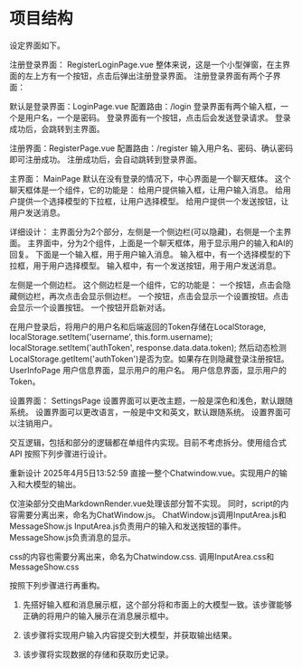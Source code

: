 # 项目结构

设定界面如下。

注册登录界面：
RegisterLoginPage.vue
整体来说，这是一个小型弹窗，在主界面的左上方有一个按钮，点击后弹出注册登录界面。
注册登录界面有两个子界面：

默认是登录界面：LoginPage.vue
配置路由：/login
登录界面有两个输入框，一个是用户名，一个是密码。
登录界面有一个按钮，点击后会发送登录请求。
登录成功后，会跳转到主界面。

注册界面：RegisterPage.vue
配置路由：/register
输入用户名、密码、确认密码即可注册成功。
注册成功后，会自动跳转到登录界面。

主界面：
MainPage
默认在没有登录的情况下，中心界面是一个聊天框体。
这个聊天框体是一个组件，它的功能是：
给用户提供输入框，让用户输入消息。
给用户提供一个选择模型的下拉框，让用户选择模型。
给用户提供一个发送按钮，让用户发送消息。

详细设计：
主界面分为2个部分，左侧是一个侧边栏(可以隐藏)，右侧是一个主界面。
主界面中，分为2个组件，上面是一个聊天框体，用于显示用户的输入和AI的回复。
下面是一个输入框，用于用户输入消息。
输入框中，有一个选择模型的下拉框，用于用户选择模型。
输入框中，有一个发送按钮，用于用户发送消息。





左侧是一个侧边栏。
这个侧边栏是一个组件，它的功能是：
一个按钮，点击会隐藏侧边栏，再次点击会显示侧边栏。
一个按钮，点击会显示一个设置按钮。点击会显示一个设置按钮。
一个按钮开启新对话。

在用户登录后，将用户的用户名和后端返回的Token存储在LocalStorage,
    localStorage.setItem('username', this.form.username);
    localStorage.setItem('authToken', response.data.data.token);
然后动态检测LocalStorage.getItem('authToken')是否为空。如果存在则隐藏登录注册按钮。
UserInfoPage
用户信息界面，显示用户的用户名。
用户信息界面，显示用户的Token。


设置界面：
SettingsPage
设置界面可以更改主题，一般是深色和浅色，默认跟随系统。
设置界面可以更改语言，一般是中文和英文，默认跟随系统。
设置界面可以注销用户。


交互逻辑，包括<script></script>和<style></style>部分的逻辑都在单组件内实现。目前不考虑拆分。使用组合式API
按照下列步骤进行设计。
<!-- 1. Chatwindow.vue作为主界面。包含2个子组件，InputArea.vue和一个MessageShow.vue.
2. InputArea.vue
作为输入框，包含一个输入框，一个选择模型的下拉框，一个发送按钮。
处理逻辑，包括用户的输入，模型的选择，发送按钮的事件。
需要将用户的输入同步渲染到
3. MessageShow.vue
作为消息显示框.MessageShow.vue的内容又交由一个MarkdownRender.vue进行渲染，它支持大模型的输出内容的渲染。
4. MarkdownRender.vue
MarkdownRender.vue是一个组件，它的功能是：
渲染Markdown语法的文本。
渲染LaTeX语法的文本。
渲染代码块。 -->
重新设计 2025年4月5日13:52:59
直接一整个Chatwindow.vue。实现用户的输入和大模型的输出。

仅渲染部分交由MarkdownRender.vue处理该部分暂不实现。
同时，script的内容需要分离出来，命名为ChatWindow.js。
ChatWindow.js调用InputArea.js和MessageShow.js
InputArea.js负责用户的输入和发送按钮的事件。
MessageShow.js负责消息的显示。

css的内容也需要分离出来，命名为Chatwindow.css.
调用InputArea.css和MessageShow.css




按照下列步骤进行再重构。
1. 先搭好输入框和消息展示框，这个部分将和市面上的大模型一致。该步骤能够正确的将用户的输入展示在消息展示框中。

2. 该步骤将实现用户输入内容提交到大模型，并获取输出结果。

3. 该步骤将实现数据的存储和获取历史记录。


